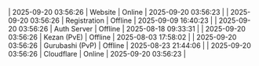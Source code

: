 | 2025-09-20 03:56:26 | Website | Online | 2025-09-20 03:56:23 |
| 2025-09-20 03:56:26 | Registration | Offline | 2025-09-09 16:40:23 |
| 2025-09-20 03:56:26 | Auth Server | Offline | 2025-08-18 09:33:31 |
| 2025-09-20 03:56:26 | Kezan (PvE) | Offline | 2025-08-03 17:58:02 |
| 2025-09-20 03:56:26 | Gurubashi (PvP) | Offline | 2025-08-23 21:44:06 |
| 2025-09-20 03:56:26 | Cloudflare | Online | 2025-09-20 03:56:23 |
